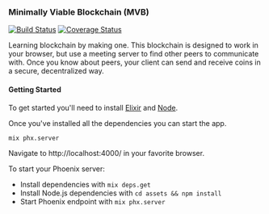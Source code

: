 ### Minimally Viable Blockchain (MVB)
[![Build Status](https://travis-ci.com/wlindner/minimally-viable-blockchain.svg?branch=master)](https://travis-ci.com/wlindner/minimally-viable-blockchain) [![Coverage Status](https://coveralls.io/repos/github/wlindner/minimally-viable-blockchain/badge.svg?branch=master)](https://coveralls.io/github/wlindner/minimally-viable-blockchain?branch=master)

Learning blockchain by making one. This blockchain is designed to work in your browser, but use a meeting server to find other peers to communicate with. Once you know about peers, your client can send and receive coins in a secure, decentralized way.

#### Getting Started

To get started you'll need to install [Elixir](https://elixir-lang.org/install.html) and [Node](https://nodejs.org/en/download/package-manager/).

Once you've installed all the dependencies you can start the app.

```
mix phx.server
```

Navigate to http://localhost:4000/ in your favorite browser.

To start your Phoenix server:

  * Install dependencies with `mix deps.get`
  * Install Node.js dependencies with `cd assets && npm install`
  * Start Phoenix endpoint with `mix phx.server`
